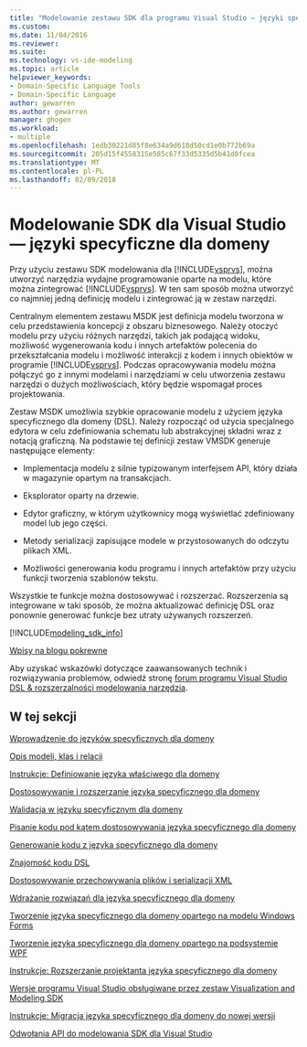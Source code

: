 ```yaml
---
title: "Modelowanie zestawu SDK dla programu Visual Studio — języki specyficzne dla domeny | Dokumentacja firmy Microsoft"
ms.custom: 
ms.date: 11/04/2016
ms.reviewer: 
ms.suite: 
ms.technology: vs-ide-modeling
ms.topic: article
helpviewer_keywords:
- Domain-Specific Language Tools
- Domain-Specific Language
author: gewarren
ms.author: gewarren
manager: ghogen
ms.workload:
- multiple
ms.openlocfilehash: 1edb30221d85f8e634a9d618d50cd1e0b772b69a
ms.sourcegitcommit: 205d15f4558315e585c67f33d5335d5b41d0fcea
ms.translationtype: MT
ms.contentlocale: pl-PL
ms.lasthandoff: 02/09/2018
---
```

# <a name="modeling-sdk-for-visual-studio---domain-specific-languages"></a>Modelowanie SDK dla Visual Studio — języki specyficzne dla domeny
Przy użyciu zestawu SDK modelowania dla [!INCLUDE[vsprvs](../code-quality/includes/vsprvs_md.md)], można utworzyć narzędzia wydajne programowanie oparte na modelu, które można zintegrować [!INCLUDE[vsprvs](../code-quality/includes/vsprvs_md.md)]. W ten sam sposób można utworzyć co najmniej jedną definicję modelu i zintegrować ją w zestaw narzędzi.  
  
 Centralnym elementem zestawu MSDK jest definicja modelu tworzona w celu przedstawienia koncepcji z obszaru biznesowego. Należy otoczyć modelu przy użyciu różnych narzędzi, takich jak podającą widoku, możliwość wygenerowania kodu i innych artefaktów polecenia do przekształcania modelu i możliwość interakcji z kodem i innych obiektów w programie [!INCLUDE[vsprvs](../code-quality/includes/vsprvs_md.md)]. Podczas opracowywania modelu można połączyć go z innymi modelami i narzędziami w celu utworzenia zestawu narzędzi o dużych możliwościach, który będzie wspomagał proces projektowania.  
  
 Zestaw MSDK umożliwia szybkie opracowanie modelu z użyciem języka specyficznego dla domeny (DSL). Należy rozpocząć od użycia specjalnego edytora w celu zdefiniowania schematu lub abstrakcyjnej składni wraz z notacją graficzną. Na podstawie tej definicji zestaw VMSDK generuje następujące elementy:  
  
-   Implementacja modelu z silnie typizowanym interfejsem API, który działa w magazynie opartym na transakcjach.  
  
-   Eksplorator oparty na drzewie.  
  
-   Edytor graficzny, w którym użytkownicy mogą wyświetlać zdefiniowany model lub jego części.  
  
-   Metody serializacji zapisujące modele w przystosowanych do odczytu plikach XML.  
  
-   Możliwości generowania kodu programu i innych artefaktów przy użyciu funkcji tworzenia szablonów tekstu.  
  
 Wszystkie te funkcje można dostosowywać i rozszerzać. Rozszerzenia są integrowane w taki sposób, że można aktualizować definicję DSL oraz ponownie generować funkcje bez utraty używanych rozszerzeń.  
  
[!INCLUDE[modeling_sdk_info](includes/modeling_sdk_info.md)]
 
 [Wpisy na blogu pokrewne](https://blogs.msdn.microsoft.com/visualstudioalm/tag/code-index/)
  
 Aby uzyskać wskazówki dotyczące zaawansowanych technik i rozwiązywania problemów, odwiedź stronę [forum programu Visual Studio DSL & rozszerzalności modelowania narzędzia](http://go.microsoft.com/fwlink/?LinkID=186074).  
  
## <a name="in-this-section"></a>W tej sekcji  
 [Wprowadzenie do języków specyficznych dla domeny](../modeling/getting-started-with-domain-specific-languages.md)  
  
 [Opis modeli, klas i relacji](../modeling/understanding-models-classes-and-relationships.md)  
  
 [Instrukcje: Definiowanie języka właściwego dla domeny](../modeling/how-to-define-a-domain-specific-language.md)  
  
 [Dostosowywanie i rozszerzanie języka specyficznego dla domeny](../modeling/customizing-and-extending-a-domain-specific-language.md)  
  
 [Walidacja w języku specyficznym dla domeny](../modeling/validation-in-a-domain-specific-language.md)  
  
 [Pisanie kodu pod kątem dostosowywania języka specyficznego dla domeny](../modeling/writing-code-to-customise-a-domain-specific-language.md)  
  
 [Generowanie kodu z języka specyficznego dla domeny](../modeling/generating-code-from-a-domain-specific-language.md)  
  
 [Znajomość kodu DSL](../modeling/understanding-the-dsl-code.md)  
  
 [Dostosowywanie przechowywania plików i serializacji XML](../modeling/customizing-file-storage-and-xml-serialization.md)  
  
 [Wdrażanie rozwiązań dla języka specyficznego dla domeny](../modeling/deploying-domain-specific-language-solutions.md)  
  
 [Tworzenie języka specyficznego dla domeny opartego na modelu Windows Forms](../modeling/creating-a-windows-forms-based-domain-specific-language.md)  
  
 [Tworzenie języka specyficznego dla domeny opartego na podsystemie WPF](../modeling/creating-a-wpf-based-domain-specific-language.md)  
  
 [Instrukcje: Rozszerzanie projektanta języka specyficznego dla domeny](../modeling/how-to-extend-the-domain-specific-language-designer.md)  
  
 [Wersje programu Visual Studio obsługiwane przez zestaw Visualization and Modeling SDK](../modeling/supported-visual-studio-editions-for-visualization-amp-modeling-sdk.md)  
  
 [Instrukcje: Migracja języka specyficznego dla domeny do nowej wersji](../modeling/how-to-migrate-a-domain-specific-language-to-a-new-version.md)  
  
 [Odwołania API do modelowania SDK dla Visual Studio](../modeling/api-reference-for-modeling-sdk-for-visual-studio.md)
